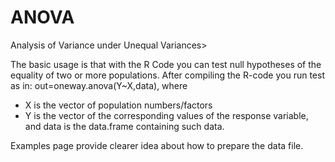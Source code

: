 # ANOVA
Analysis of Variance under Unequal Variances>

The basic usage is that with the R Code you can test null hypotheses of the equality of two or more populations. 
After compiling the R-code you run test as in: out=oneway.anova(Y~X,data), where
- X is the vector of population numbers/factors
- Y is the vector of the corresponding values of the response variable,
and data is the data.frame containing such data.

Examples page provide clearer idea about how to prepare the data file.
